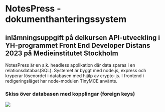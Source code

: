 # NotesPress - dokumenthanteringssystem

## inlämningsuppgift på delkursen API-utveckling i YH-programmet Front End Developer Distans 2023 på Medieinstitutet Stockholm

NotesPress är en s.k. headless applikation där data sparas i en relationsdatabas(SQL). Systemet är byggt med node.js, express och kryperar lösenordet i databasen med hjälp av crypto-js. I frontend i redigeringsläget har node-modulen TinyMCE använts.

### Skiss över databasen med kopplingar (foreign keys)

![](https://github.com/plugga-tech/notes-PerRosen63/frontend/db.jpg)
